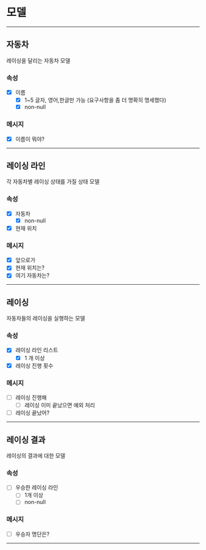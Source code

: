 # 모델

---
## 자동차

레이싱을 달리는 자동차 모델

### 속성

- [x] 이름 
  - [x] 1~5 글자, 영어,한글만 가능 (요구사항을 좀 더 명확히 명세했다)
  - [x] non-null

### 메시지

- [x] 이름이 뭐야?

---
## 레이싱 라인

각 자동차별 레이싱 상태를 가질 상태 모델

### 속성

- [x] 자동차
  - [x] non-null
- [x] 현재 위치

### 메시지

- [x] 앞으로가
- [x] 현재 위치는?
- [x] 여기 자동차는?

---
## 레이싱

자동차들의 레이싱을 실행하는 모델

### 속성

- [x] 레이싱 라인 리스트
  - [x] 1 개 이상
- [x] 레이싱 진행 횟수

### 메시지

- [ ] 레이싱 진행해
  - [ ] 레이싱 이미 끝났으면 예외 처리
- [ ] 레이싱 끝났어?

---
## 레이싱 결과

레이싱의 결과에 대한 모델

### 속성

- [ ] 우승한 레이싱 라인
  - [ ] 1개 이상
  - [ ] non-null

### 메시지
- [ ] 우승자 명단은?

---

